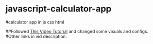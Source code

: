 # javascript-calculator-app
 
#calculator app in js css html


##Followed [This Video Tutorial](https://youtu.be/hma0N8Vu_Uw) and changed some visuals and configs. 
#Other links in vid description.